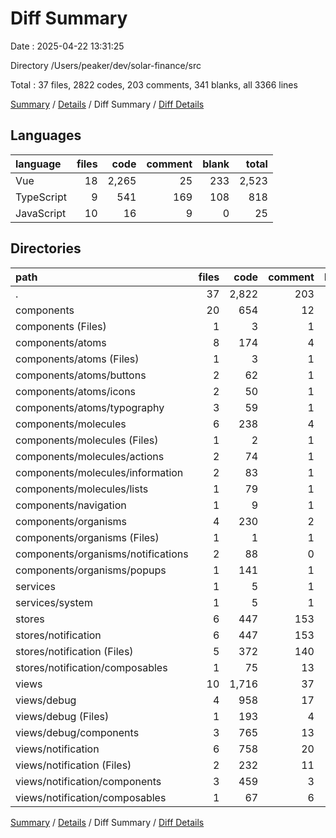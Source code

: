 # Diff Summary

Date : 2025-04-22 13:31:25

Directory /Users/peaker/dev/solar-finance/src

Total : 37 files,  2822 codes, 203 comments, 341 blanks, all 3366 lines

[Summary](results.md) / [Details](details.md) / Diff Summary / [Diff Details](diff-details.md)

## Languages
| language | files | code | comment | blank | total |
| :--- | ---: | ---: | ---: | ---: | ---: |
| Vue | 18 | 2,265 | 25 | 233 | 2,523 |
| TypeScript | 9 | 541 | 169 | 108 | 818 |
| JavaScript | 10 | 16 | 9 | 0 | 25 |

## Directories
| path | files | code | comment | blank | total |
| :--- | ---: | ---: | ---: | ---: | ---: |
| . | 37 | 2,822 | 203 | 341 | 3,366 |
| components | 20 | 654 | 12 | 67 | 733 |
| components (Files) | 1 | 3 | 1 | 0 | 4 |
| components/atoms | 8 | 174 | 4 | 18 | 196 |
| components/atoms (Files) | 1 | 3 | 1 | 0 | 4 |
| components/atoms/buttons | 2 | 62 | 1 | 6 | 69 |
| components/atoms/icons | 2 | 50 | 1 | 4 | 55 |
| components/atoms/typography | 3 | 59 | 1 | 8 | 68 |
| components/molecules | 6 | 238 | 4 | 23 | 265 |
| components/molecules (Files) | 1 | 2 | 1 | 0 | 3 |
| components/molecules/actions | 2 | 74 | 1 | 5 | 80 |
| components/molecules/information | 2 | 83 | 1 | 7 | 91 |
| components/molecules/lists | 1 | 79 | 1 | 11 | 91 |
| components/navigation | 1 | 9 | 1 | 3 | 13 |
| components/organisms | 4 | 230 | 2 | 23 | 255 |
| components/organisms (Files) | 1 | 1 | 1 | 0 | 2 |
| components/organisms/notifications | 2 | 88 | 0 | 5 | 93 |
| components/organisms/popups | 1 | 141 | 1 | 18 | 160 |
| services | 1 | 5 | 1 | 1 | 7 |
| services/system | 1 | 5 | 1 | 1 | 7 |
| stores | 6 | 447 | 153 | 93 | 693 |
| stores/notification | 6 | 447 | 153 | 93 | 693 |
| stores/notification (Files) | 5 | 372 | 140 | 79 | 591 |
| stores/notification/composables | 1 | 75 | 13 | 14 | 102 |
| views | 10 | 1,716 | 37 | 180 | 1,933 |
| views/debug | 4 | 958 | 17 | 83 | 1,058 |
| views/debug (Files) | 1 | 193 | 4 | 23 | 220 |
| views/debug/components | 3 | 765 | 13 | 60 | 838 |
| views/notification | 6 | 758 | 20 | 97 | 875 |
| views/notification (Files) | 2 | 232 | 11 | 33 | 276 |
| views/notification/components | 3 | 459 | 3 | 54 | 516 |
| views/notification/composables | 1 | 67 | 6 | 10 | 83 |

[Summary](results.md) / [Details](details.md) / Diff Summary / [Diff Details](diff-details.md)